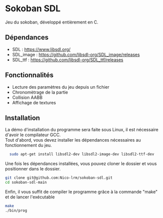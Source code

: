 # Sokoban SDL
Jeu du sokoban, développé entièrement en C.

## Dépendances
- SDL : https://www.libsdl.org/
- SDL_image : https://github.com/libsdl-org/SDL_image/releases
- SDL_ttf : https://github.com/libsdl-org/SDL_ttf/releases

## Fonctionnalités

- Lecture des paramètres du jeu depuis un fichier
- Chronomètrage de la partie
- Collision AABB
- Affichage de textures

## Installation

La démo d'installation du programme sera faite sous Linux, il est nécessaire d'avoir le compilateur GCC.  
Tout d'abord, vous devez installer les dépendances nécessaires au fonctionnement du jeu.

```bash
  sudo apt-get install libsdl2-dev libsdl2-image-dev libsdl2-ttf-dev
```

Une fois les dépendances installées, vous pouvez cloner le dossier et vous positionner dans le dossier.
```bash
git clone git@github.com:Nico-lrm/sokoban-sdl.git
cd sokoban-sdl-main
```

Enfin, il vous suffit de compiler le programme grâce à la commande "make" et de lancer l'exécutable
```bash
make
./bin/prog
```
